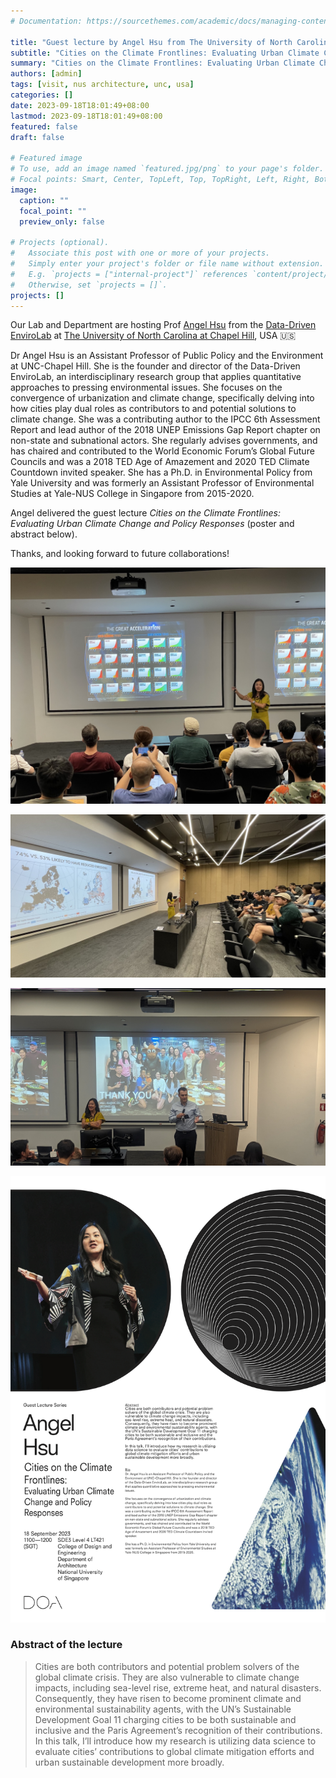 ```yaml
---
# Documentation: https://sourcethemes.com/academic/docs/managing-content/

title: "Guest lecture by Angel Hsu from The University of North Carolina at Chapel Hill"
subtitle: "Cities on the Climate Frontlines: Evaluating Urban Climate Change and Policy Responses."
summary: "Cities on the Climate Frontlines: Evaluating Urban Climate Change and Policy Responses."
authors: [admin]
tags: [visit, nus architecture, unc, usa]
categories: []
date: 2023-09-18T18:01:49+08:00
lastmod: 2023-09-18T18:01:49+08:00
featured: false
draft: false

# Featured image
# To use, add an image named `featured.jpg/png` to your page's folder.
# Focal points: Smart, Center, TopLeft, Top, TopRight, Left, Right, BottomLeft, Bottom, BottomRight.
image:
  caption: ""
  focal_point: ""
  preview_only: false

# Projects (optional).
#   Associate this post with one or more of your projects.
#   Simply enter your project's folder or file name without extension.
#   E.g. `projects = ["internal-project"]` references `content/project/deep-learning/index.md`.
#   Otherwise, set `projects = []`.
projects: []
---
```


Our Lab and Department are hosting Prof [Angel Hsu](https://publicpolicy.unc.edu/person/hsu-angel/) from the [Data-Driven EnviroLab](https://datadrivenlab.org) at [The University of North Carolina at Chapel Hill](https://www.unc.edu/),
USA :us:

Dr Angel Hsu is an Assistant Professor of Public Policy and the Environment at UNC-Chapel Hill. She is the founder and director of the Data-Driven EnviroLab, an interdisciplinary research group that applies quantitative approaches to pressing environmental issues. She focuses on the convergence of urbanization and climate change, specifically delving into how cities play dual roles as contributors to and potential solutions to climate change. She was a contributing author to the IPCC 6th Assessment Report and lead author of the 2018 UNEP Emissions Gap Report chapter on non-state and subnational actors. She regularly advises governments, and has chaired and contributed to the World Economic Forum’s Global Future Councils and was a 2018 TED Age of Amazement and 2020 TED Climate Countdown invited speaker. She has a Ph.D. in Environmental Policy from Yale University and was formerly an Assistant Professor of Environmental Studies at Yale-NUS College in Singapore from 2015-2020.

Angel delivered the guest lecture _Cities on the Climate Frontlines: Evaluating Urban Climate Change and Policy Responses_ (poster and abstract below).

Thanks, and looking forward to future collaborations!

![](2.jpg)

![](3.jpg)

![](4.jpg)

![](poster.png)

### Abstract of the lecture

> Cities are both contributors and potential problem solvers of the global climate crisis. They are also vulnerable to climate change impacts, including sea-level rise, extreme heat, and natural disasters. Consequently, they have risen to become prominent climate and environmental sustainability agents, with the UN’s Sustainable Development Goal 11 charging cities to be both sustainable and inclusive and the Paris Agreement’s recognition of their contributions. In this talk, I’ll introduce how my research is utilizing data science to evaluate cities’ contributions to global climate mitigation efforts and urban sustainable development more broadly.

